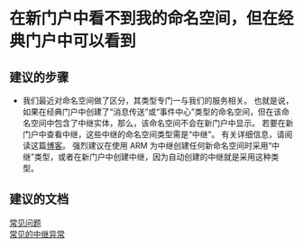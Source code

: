 <properties 
    pageTitle="Why can't I view my namespace in the portal?" 
    description="为何在门户中看不到我的命名空间？" 
    service="microsoft.relay"
    resource="namespaces"
    authors="jtaubensee"
    displayOrder="1"
    selfHelpType="resource"
    supportTopicIds=""
    resourceTags="" 
    productPesIds="16123"
    cloudEnvironments="public,BlackForest,Fairfax" 
/>


# <a name="i-cant-view-my-namespace-here-in-the-portal-but-i-can-see-it-in-the-classic-portal"></a>在新门户中看不到我的命名空间，但在经典门户中可以看到

## <a name="recommended-steps"></a>**建议的步骤**
* 我们最近对命名空间做了区分，其类型专门一与我们的服务相关。 也就是说，如果在经典门户中创建了“消息传送”或“事件中心”类型的命名空间，但在该命名空间中包含了中继实体，那么，该命名空间不会在新门户中显示。 若要在新门户中查看中继，这些中继的命名空间类型需是“中继”。 有关详细信息，请阅读这篇[博客](https://blogs.msdn.microsoft.com/servicebus/2016/09/14/azure-service-bus-messaging-relay-and-event-hubs-namespace-separation/)。 强烈建议在使用 ARM 为中继创建任何新命名空间时采用“中继”类型，或者在新门户中创建中继，因为自动创建的中继就是采用这种类型。

## <a name="recommended-documents"></a>**建议的文档**
[常见问题](https://azure.microsoft.com/documentation/articles/relay-faq)<br>
[常见的中继异常](https://azure.microsoft.com/documentation/articles/relay-exceptions)


<!--HONumber=Nov16_HO5-->


